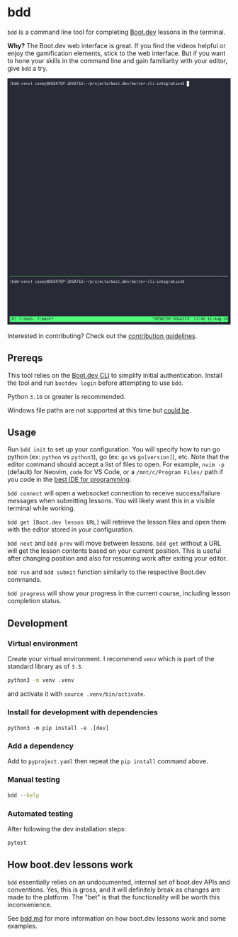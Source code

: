 # bdd

`bdd` is a command line tool for completing [Boot.dev](https://boot.dev) lessons in the terminal.

**Why?** The Boot.dev web interface is great. If you find the videos helpful or enjoy the gamification elements, stick to the web interface. But if you want to hone your skills in the command line and gain familiarity with your editor, give `bdd` a try.

![](https://github.com/ccwoolfolk/assets/blob/main/bdd/bdd-demo.gif)

Interested in contributing? Check out the [contribution guidelines](docs/CONTRIBUTING.md).

## Prereqs

This tool relies on the [Boot.dev CLI](https://github.com/bootdotdev/bootdev/tree/main) to simplify initial authentication. Install the tool and run `bootdev login` before attempting to use `bdd`.

Python `3.10` or greater is recommended.

Windows file paths are not supported at this time but [could be](docs/CONTRIBUTING.md).

## Usage

Run `bdd init` to set up your configuration. You will specify how to run go python (ex: `python` vs `python3`), go (ex: `go` vs `go[version]`), etc. Note that the editor command should accept a list of files to open. For example, `nvim -p` (default) for Neovim, `code` for VS Code, or a `/mnt/c/Program Files/` path if you code in the [best IDE for programming](https://youtu.be/X34ZmkeZDos).

`bdd connect` will open a websocket connection to receive success/failure messages when submitting lessons. You will likely want this in a visible terminal while working.

`bdd get [Boot.dev lesson URL]` will retrieve the lesson files and open them with the editor stored in your configuration.

`bdd next` and `bdd prev` will move between lessons. `bdd get` without a URL will get the lesson contents based on your current position. This is useful after changing position and also for resuming work after exiting your editor.

`bdd run` and `bdd submit` function similarly to the respective Boot.dev commands.

`bdd progress` will show your progress in the current course, including lesson completion status.

## Development

### Virtual environment

Create your virtual environment. I recommend `venv` which is part of the standard library as of `3.3`.

```bash
python3 -m venv .venv
```

and activate it with `source .venv/bin/activate`.

### Install for development with dependencies

`python3 -m pip install -e .[dev]`

### Add a dependency

Add to `pyproject.yaml` then repeat the `pip install` command above.

### Manual testing

```bash
bdd --help
```

### Automated testing

After following the dev installation steps:

```bash
pytest
```

## How boot.dev lessons work

`bdd` essentially relies on an undocumented, internal set of boot.dev APIs and conventions. Yes, this is gross, and it will definitely break as changes are made to the platform. The "bet" is that the functionality will be worth this inconvenience.

See [bdd.md](docs/bdd.md) for more information on how boot.dev lessons work and some examples.
